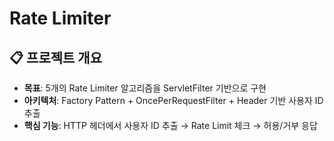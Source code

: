# Rate Limiter

## 📋 프로젝트 개요
- **목표**: 5개의 Rate Limiter 알고리즘을 ServletFilter 기반으로 구현
- **아키텍처**: Factory Pattern + OncePerRequestFilter + Header 기반 사용자 ID 추출
- **핵심 기능**: HTTP 헤더에서 사용자 ID 추출 → Rate Limit 체크 → 허용/거부 응답

